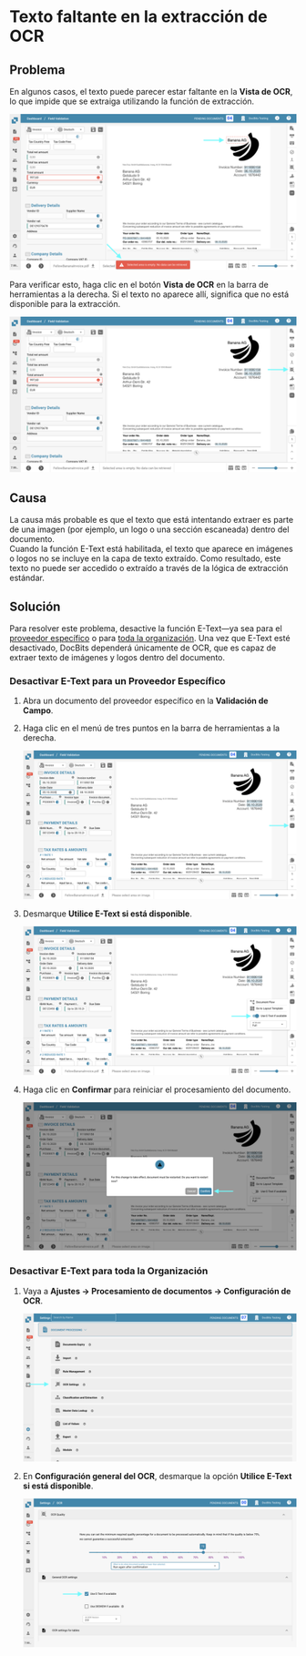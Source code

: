 # Texto faltante en la extracción de OCR

## **Problema**

En algunos casos, el texto puede parecer estar faltante en la **Vista de OCR**, lo que impide que se extraiga utilizando la función de extracción.

![](https://raw.githubusercontent.com/Fellow-Consulting-AG/docbits/refs/heads/main/readme/.gitbook/assets/troubleshooting_ocr_5.png)

Para verificar esto, haga clic en el botón **Vista de OCR** en la barra de herramientas a la derecha. Si el texto no aparece allí, significa que no está disponible para la extracción.

![](https://raw.githubusercontent.com/Fellow-Consulting-AG/docbits/refs/heads/main/readme/.gitbook/assets/troubleshooting_ocr_6.png)

## **Causa**

La causa más probable es que el texto que está intentando extraer es parte de una imagen (por ejemplo, un logo o una sección escaneada) dentro del documento.\
Cuando la función E-Text está habilitada, el texto que aparece en imágenes o logos no se incluye en la capa de texto extraído. Como resultado, este texto no puede ser accedido o extraído a través de la lógica de extracción estándar.

## **Solución**

Para resolver este problema, desactive la función E-Text—ya sea para el [proveedor específico](missing-text-in-ocr-extraction.md#desactivar-e-text-para-un-proveedor-especifico) o para [toda la organización](missing-text-in-ocr-extraction.md#desactivar-e-text-para-toda-la-organizacion). Una vez que E-Text esté desactivado, DocBits dependerá únicamente de OCR, que es capaz de extraer texto de imágenes y logos dentro del documento.

### **Desactivar E-Text para un Proveedor Específico**

1. Abra un documento del proveedor específico en la **Validación de Campo**.
2.  Haga clic en el menú de tres puntos en la barra de herramientas a la derecha.

    ![](https://raw.githubusercontent.com/Fellow-Consulting-AG/docbits/refs/heads/main/readme/.gitbook/assets/troubleshooting_ocr_2.png)
3.  Desmarque **Utilice E-Text si está disponible**.

    ![](https://raw.githubusercontent.com/Fellow-Consulting-AG/docbits/refs/heads/main/readme/.gitbook/assets/troubleshooting_ocr_3.png)
4.  Haga clic en **Confirmar** para reiniciar el procesamiento del documento.

    ![](https://raw.githubusercontent.com/Fellow-Consulting-AG/docbits/refs/heads/main/readme/.gitbook/assets/troubleshooting_ocr_4.png)

### Desactivar E-Text para toda la Organización

1.  Vaya a **Ajustes → Procesamiento de documentos → Configuración de OCR**.

    ![](https://raw.githubusercontent.com/Fellow-Consulting-AG/docbits/refs/heads/main/readme/.gitbook/assets/settings_ocr.png)
2.  En **Configuración general del OCR**, desmarque la opción **Utilice E-Text si está disponible**.

    ![](https://raw.githubusercontent.com/Fellow-Consulting-AG/docbits/refs/heads/main/readme/.gitbook/assets/troubleshooting_ocr_1.png)
